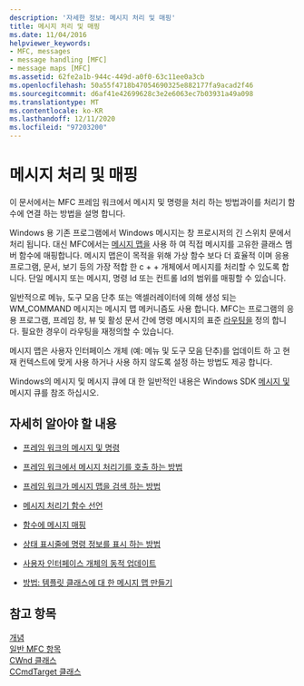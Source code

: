 ```yaml
---
description: '자세한 정보: 메시지 처리 및 매핑'
title: 메시지 처리 및 매핑
ms.date: 11/04/2016
helpviewer_keywords:
- MFC, messages
- message handling [MFC]
- message maps [MFC]
ms.assetid: 62fe2a1b-944c-449d-a0f0-63c11ee0a3cb
ms.openlocfilehash: 50a55f4718b47054690325e882177fa9acad2f46
ms.sourcegitcommit: d6af41e42699628c3e2e6063ec7b03931a49a098
ms.translationtype: MT
ms.contentlocale: ko-KR
ms.lasthandoff: 12/11/2020
ms.locfileid: "97203200"
---
```

# <a name="message-handling-and-mapping"></a>메시지 처리 및 매핑

이 문서에서는 MFC 프레임 워크에서 메시지 및 명령을 처리 하는 방법과이를 처리기 함수에 연결 하는 방법을 설명 합니다.

Windows 용 기존 프로그램에서 Windows 메시지는 창 프로시저의 긴 스위치 문에서 처리 됩니다. 대신 MFC에서는 [메시지 맵을](message-categories.md) 사용 하 여 직접 메시지를 고유한 클래스 멤버 함수에 매핑합니다. 메시지 맵은이 목적을 위해 가상 함수 보다 더 효율적 이며 응용 프로그램, 문서, 보기 등의 가장 적합 한 c + + 개체에서 메시지를 처리할 수 있도록 합니다. 단일 메시지 또는 메시지, 명령 Id 또는 컨트롤 Id의 범위를 매핑할 수 있습니다.

일반적으로 메뉴, 도구 모음 단추 또는 액셀러레이터에 의해 생성 되는 WM_COMMAND 메시지는 메시지 맵 메커니즘도 사용 합니다. MFC는 프로그램의 응용 프로그램, 프레임 창, 뷰 및 활성 문서 간에 명령 메시지의 표준 [라우팅을](command-routing.md) 정의 합니다. 필요한 경우이 라우팅을 재정의할 수 있습니다.

메시지 맵은 사용자 인터페이스 개체 (예: 메뉴 및 도구 모음 단추)를 업데이트 하 고 현재 컨텍스트에 맞게 사용 하거나 사용 하지 않도록 설정 하는 방법도 제공 합니다.

Windows의 메시지 및 메시지 큐에 대 한 일반적인 내용은 Windows SDK [메시지 및](/windows/win32/winmsg/messages-and-message-queues) 메시지 큐를 참조 하십시오.

## <a name="what-do-you-want-to-know-more-about"></a>자세히 알아야 할 내용

- [프레임 워크의 메시지 및 명령](messages-and-commands-in-the-framework.md)

- [프레임 워크에서 메시지 처리기를 호출 하는 방법](how-the-framework-calls-a-handler.md)

- [프레임 워크가 메시지 맵을 검색 하는 방법](how-the-framework-searches-message-maps.md)

- [메시지 처리기 함수 선언](declaring-message-handler-functions.md)

- [함수에 메시지 매핑](reference/mapping-messages-to-functions.md)

- [상태 표시줄에 명령 정보를 표시 하는 방법](how-to-display-command-information-in-the-status-bar.md)

- [사용자 인터페이스 개체의 동적 업데이트](how-to-update-user-interface-objects.md)

- [방법: 템플릿 클래스에 대 한 메시지 맵 만들기](how-to-create-a-message-map-for-a-template-class.md)

## <a name="see-also"></a>참고 항목

[개념](mfc-concepts.md)<br/>
[일반 MFC 항목](general-mfc-topics.md)<br/>
[CWnd 클래스](reference/cwnd-class.md)<br/>
[CCmdTarget 클래스](reference/ccmdtarget-class.md)
